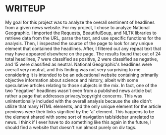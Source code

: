 # WRITEUP
My goal for this project was to analyze the overall sentiment of headlines from a given news website. For my project, I chose to analyze National Geographic. I imported the Requests, BeautifulSoup, and NLTK libraries to retrieve data from the URL, parse the text, and use specific functions for the analysis. Then, I inspected the source of the page to look for any unique element that contained the headlines. After, I filtered out any repeat text that may have appeared elsewhere on the page. The results found that out of 24 total headlines, 7 were classified as positive, 2 were classified as negative, and 15 were classified as neutral. National Geographic's headlines were overall very neutral, and this finding was not very surprising to me considering it is intended to be an educational website containing primarily objective information about science and history, albeit with some speculative articles relating to those subjects in the mix. In fact, one of the two "negative" headlines wasn't even from a published news article but rather a page that addresses privacy/copyright concerns. This was unintentionally included with the overall analysis because the site didn't utilize that many HTML elements, and the only unique element for the article previews were their links signified by the 'a' element. This happens to be the element shared with some sort of navigation tab/sidebar unrelated to news. I think if I ever have to do something like this again in the future, I should find a website that doesn't run almost purely on div tags.

